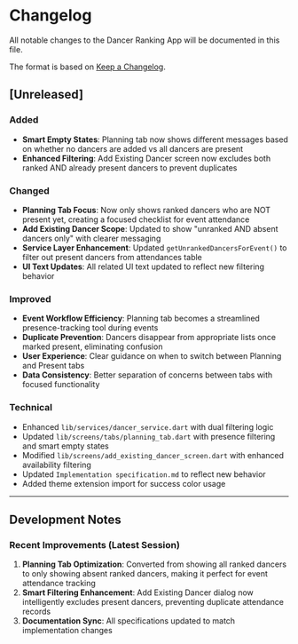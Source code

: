 # Changelog

All notable changes to the Dancer Ranking App will be documented in this file.

The format is based on [Keep a Changelog](https://keepachangelog.com/en/1.0.0/).

## [Unreleased]

### Added
- **Smart Empty States**: Planning tab now shows different messages based on whether no dancers are added vs all dancers are present
- **Enhanced Filtering**: Add Existing Dancer screen now excludes both ranked AND already present dancers to prevent duplicates

### Changed
- **Planning Tab Focus**: Now only shows ranked dancers who are NOT present yet, creating a focused checklist for event attendance
- **Add Existing Dancer Scope**: Updated to show "unranked AND absent dancers only" with clearer messaging
- **Service Layer Enhancement**: Updated `getUnrankedDancersForEvent()` to filter out present dancers from attendances table
- **UI Text Updates**: All related UI text updated to reflect new filtering behavior

### Improved
- **Event Workflow Efficiency**: Planning tab becomes a streamlined presence-tracking tool during events
- **Duplicate Prevention**: Dancers disappear from appropriate lists once marked present, eliminating confusion
- **User Experience**: Clear guidance on when to switch between Planning and Present tabs
- **Data Consistency**: Better separation of concerns between tabs with focused functionality

### Technical
- Enhanced `lib/services/dancer_service.dart` with dual filtering logic
- Updated `lib/screens/tabs/planning_tab.dart` with presence filtering and smart empty states
- Modified `lib/screens/add_existing_dancer_screen.dart` with enhanced availability filtering
- Updated `Implementation specification.md` to reflect new behavior
- Added theme extension import for success color usage

---

## Development Notes

### Recent Improvements (Latest Session)
1. **Planning Tab Optimization**: Converted from showing all ranked dancers to only showing absent ranked dancers, making it perfect for event attendance tracking
2. **Smart Filtering Enhancement**: Add Existing Dancer dialog now intelligently excludes present dancers, preventing duplicate attendance records
3. **Documentation Sync**: All specifications updated to match implementation changes 
